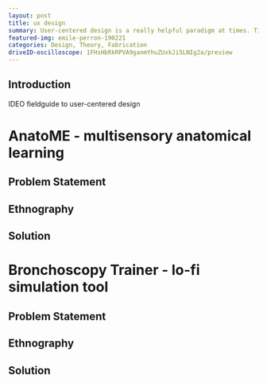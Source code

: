 ```yaml
---
layout: post
title: ux design
summary: User-centered design is a really helpful paradigm at times. Time to bust out the sticky notes
featured-img: emile-perron-190221
categories: Design, Theory, Fabrication
driveID-oscilloscope: 1FHsHbRkRPVA9ganmYhuZUxkJi5LNIg2a/preview
---
```

## Introduction
IDEO fieldguide to user-centered design

# AnatoME - multisensory anatomical learning

## Problem Statement

## Ethnography

## Solution


# Bronchoscopy Trainer - lo-fi simulation tool

## Problem Statement

## Ethnography

## Solution
